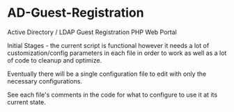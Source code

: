 # AD-Guest-Registration
Active Directory / LDAP Guest Registration PHP Web Portal


Initial Stages - the current script is functional however it needs a lot of customization/config parameters in each file in order to work as well as a lot of code to cleanup and optimize.

Eventually there will be a single configuration file to edit with only the necessary configurations.

See each file's comments in the code for what to configure to use it at its current state.

